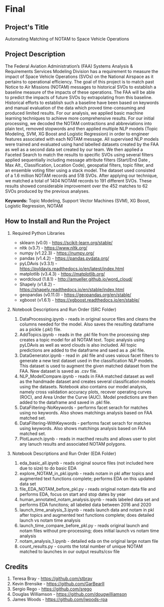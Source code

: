 # Final

<h2> Project's Title </h2>

Automating Matching of NOTAM to Space Vehicle Operations

<h2> Project Description </h2> 

The Federal Aviation Administration’s (FAA) Systems Analysis & Requirements Services Modeling Division has a requirement to measure the impact of Space Vehicle Operations (SVOs) on the National Airspace as it pertains to operational efficiency.  The goal of this project is to match past Notice to Air Missions (NOTAM) messages to historical SVOs to establish a baseline measure of the impacts of these operations.  The FAA will be able to predict the impacts of future SVOs by extrapolating from this baseline.  Historical efforts to establish such a baseline have been based on keywords and manual evaluation of the data which proved time-consuming and produced limited results. For our analysis, we applied basic machine learning techniques to achieve more comprehensive results.  For our initial processing, we decoded the NOTAM contractions and abbreviations into plain text, removed stopwords and then applied multiple NLP models (Topic Modeling, SVM, XG Boost and Logistic Regression) in order to engineer features associated with each NOTAM message.  All supervised NLP models were trained and evaluated using hand labelled datasets created by the FAA as well as a second data set created by our team. We then applied a Faceted Search to match the results to specific SVOs using several filters applied sequentially including message attribute filters (Start/End Date , Max Alt., Classification, Location Code), geospatial filters, topic filter, and an ensemble voting filter using a stack model.  The dataset used consisted of a 1.6 million NOTAM records and 518 SVOs.  After applying our technique, we matched a total of 1404 NOTAM records to 191 different SVOs.  These results showed considerable improvement over the 452 matches to 62 SVOs produced by the previous analyses.

**Keywords:** Topic Modeling, Support Vector Machines (SVM), XG Boost, Logistic Regression, NOTAM

<h2> How to Install and Run the Project </h2> 

1. Required Python Libraries
    - sklearn (v0.0) - https://scikit-learn.org/stable/ 
    - nltk (v3.7) - https://www.nltk.org/
    - numpy (v1.22.3) - https://numpy.org/
    - pandas (v1.4.2) - https://pandas.pydata.org/
    - pyLDAvis (v3.3.1) - https://pyldavis.readthedocs.io/en/latest/index.html
    - matplotlib (v3.4.3) - https://matplotlib.org/
    - wordcloud (1.8.1) - http://amueller.github.io/word_cloud/
    - Shapely (v1.8.2) - https://shapely.readthedocs.io/en/stable/index.html
    - geopandas (v0.11.0) - https://geopandas.org/en/stable/
    - xgboost (v1.6.1) - https://xgboost.readthedocs.io/en/stable/
    
2. Notebook Descriptions and Run Order (SRC Folder)
    1. DataProcessing.ipynb - reads in original source files and cleans the columns needed for the model.  Also saves the resulting dataframe as a pickle (.pkl) file.
    2. AddTopics.ipynb - reads in the .pkl file from the processing step creates a topic model for all NOTAM text.  Topic analysis using pyLDAvis as well as word clouds is also included.  All topic predictions are added to the dataframe and saed as a .pkl file.
    3. DataGenerator.ipynb - read in .pkl file and uses vaious facet filters to generate a new test dataset used in the classification NLP models.  This dataset is used to augment the given matched dataset from the FAA.  New dataset is saved as .csv file.
    4. NLP_ModelCompare.ipynb - reads in FAA matched dataset as well as the handmade dataset and creates several classification models using the datasets.  Notebook also contains our model analysis, namely cross validation accuracy plots, recever operating curves (ROC), and Area Under the Curve (AUC).  Model predictions are then added to the dataframe and saved in .pkl file.
    5. DataFiltering-NoKeywords - performs facet serach for matches using no keywords.  Also shows matchings analysis based on FAA matched set.
    6. DataFiltering-WithKeywords - performs facet serach for matches using keywords.  Also shows matchings analysis based on FAA matched set.
    7. PlotLaunch.ipynb - reads in macthed results and allows user to plot any lanuch results and associated NOTAM polygons.

3.  Notebook Descriptions and Run Order (EDA Folder)
    1. eda_basic_all.ipynb - reads original source files (not included here due to size) to do basic EDA
    2. explore_NOTAM_in_pkl.ipynb - reads notam in pkl after topics and augmented text functions complete; performs EDA on this updated data set
    3. file_EDA_NOTAM_before_pkl.py - reads original notam data file and performs EDA, focus on start and stop dates by year
    4. human_annotated_notam_analysis.ipynb - reads labeled data set and performs EDA funcitons; all labeled data between 2016 and 2020
    5. launch_time_analysis_3.ipynb - reads launch data and notam in pkl after topics and augmented text functions complete; does detailed launch vs notam time analysis
    6. launch_time_compare_before_pkl.py - reads original launch and notam files without pre-processing; does initial launch vs notam time analysis
    7. notam_analysis_1.ipynb - detailed eda on the original large notam file
    8. count_results.py - counts the total number of unique NOTAM matched to launches in our output results/csv file

<h2> Credits </h2> 

   1. Teresa Bray - https://github.com/stbray
   2. Kevin Brensike - https://github.com/GarBearII
   3. Sergio Rego - https://github.com/srego
   4. Douglas Williamson - https://github.com/dougwilliamson
   5. James Woods - https://github.com/jwoods-rpa
